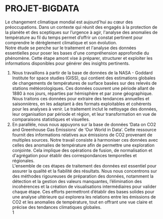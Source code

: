 # PROJET-BIGDATA

Le changement climatique mondial est aujourd'hui au cœur des préoccupations. Dans un contexte 
qui réunit des engagés à la protection de la planète et des sceptiques sur l’urgence à agir, l'analyse 
des anomalies de température au fil du temps permet d’offrir un constat pertinent pour comprendre 
le dérèglement climatique et son évolution.   
Notre étude se penche sur le traitement et l'analyse des données essentielles pour poser les bases 
d'une compréhension approfondie du phénomène. Cette étape amont vise à préparer, structurer et 
exploiter les informations disponibles pour générer des insights pertinents. 
1. Nous travaillons à partir de la base de données de la NASA - Goddard Institute for space studies 
(GISS), qui contient des estimations globales de changements de températures de surface basées sur 
des relevés de stations météorologiques. Ces données couvrent une période allant de 1880 à nos 
jours, réparties par hémisphère et par zone géographique. Nous traitons ces données pour extraire 
des tendances annuelles et saisonnières, en les adaptant à des formats exploitables et cohérents 
pour les analyses à venir. Le traitement inclut le nettoyage des données, leur organisation par 
période et région, et leur transformation en vue de comparaisons statistiques et visuelles.  
2. En parallèle, nous nous appuyons sur la base de données ‘Data on CO2 and Greenhouse Gas 
Emissions’ de ‘Our World in Data’. Cette ressource fournit des informations relatives aux émissions 
de CO2 provenant de multiples sources. Notre travail consiste à harmoniser ces données avec celles 
des anomalies de température afin de permettre une exploration conjointe. Cela implique des 
opérations de fusion, de normalisation et d'agrégation pour établir des correspondances temporelles 
et régionales.  
L'ensemble de ces étapes de traitement des données est essentiel pour assurer la qualité et la 
fiabilité des résultats. Nous nous concentrons sur des méthodes rigoureuses de préparation des 
données, notamment la détection et la gestion des valeurs manquantes, l’élimination des 
incohérences et la création de visualisations intermédiaires pour valider chaque étape. Ces efforts 
permettront d’établir des bases solides pour une analyse ultérieure qui explorera les relations entre 
les émissions de CO2 et les anomalies de température, tout en offrant une vue claire et précise des 
tendances climatiques globales.  
1 